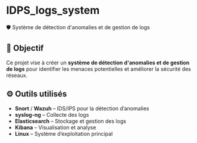 # IDPS_logs_system
 🛡️ Système de détection d'anomalies et de gestion de logs

## 🎯 Objectif
Ce projet vise à créer un **système de détection d'anomalies et de gestion de logs** pour identifier les menaces potentielles et améliorer la sécurité des réseaux.

## ⚙️ Outils utilisés
- **Snort** / **Wazuh** – IDS/IPS pour la détection d’anomalies  
- **syslog-ng** – Collecte des logs  
- **Elasticsearch** – Stockage et gestion des logs  
- **Kibana** – Visualisation et analyse  
- **Linux** – Système d’exploitation principal
